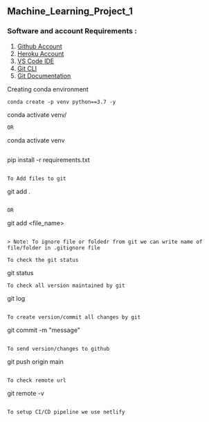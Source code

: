 ## Machine_Learning_Project_1

### Software and account Requirements :

1.  [Github Account](https://github.com)
2.  [Heroku Account](https://dashboard.heroku.com/login)
3.  [VS Code IDE](https://code.visualstudio.com/download)
4.  [Git CLI](https://git-scm.com/downloads) 
5.  [Git Documentation](https://git-scm.com/docs/git)

Creating conda environment
```
conda create -p venv python==3.7 -y
```
conda activate venv/
```
OR
```
conda activate venv
```

```
pip install -r requirements.txt
```

To Add files to git
```
git add .
```

OR
```
git add <file_name>
```

> Note: To ignore file or foldedr from git we can write name of file/folder in .gitignore file

To check the git status
```
git status
```
To check all version maintained by git
```
git log
```

To create version/commit all changes by git
```
git commit -m "message"
```

To send version/changes to github
```
git push origin main
```

To check remote url
```
git remote -v
```

To setup CI/CD pipeline we use netlify